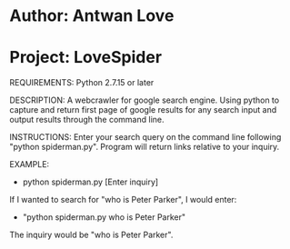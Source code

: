 # Author: Antwan Love
# Project: LoveSpider

REQUIREMENTS:
Python 2.7.15 or later

DESCRIPTION:
A webcrawler for google search engine. Using python to capture and return first page of google results for any search input and output results through the command line.

INSTRUCTIONS:
Enter your search query on the command line following "python spiderman.py". Program will return links relative to your inquiry.

EXAMPLE:
- python spiderman.py [Enter inquiry] 

If I wanted to search for "who is Peter Parker", I would enter:

- "python spiderman.py who is Peter Parker" 

The inquiry would be "who is Peter Parker".
